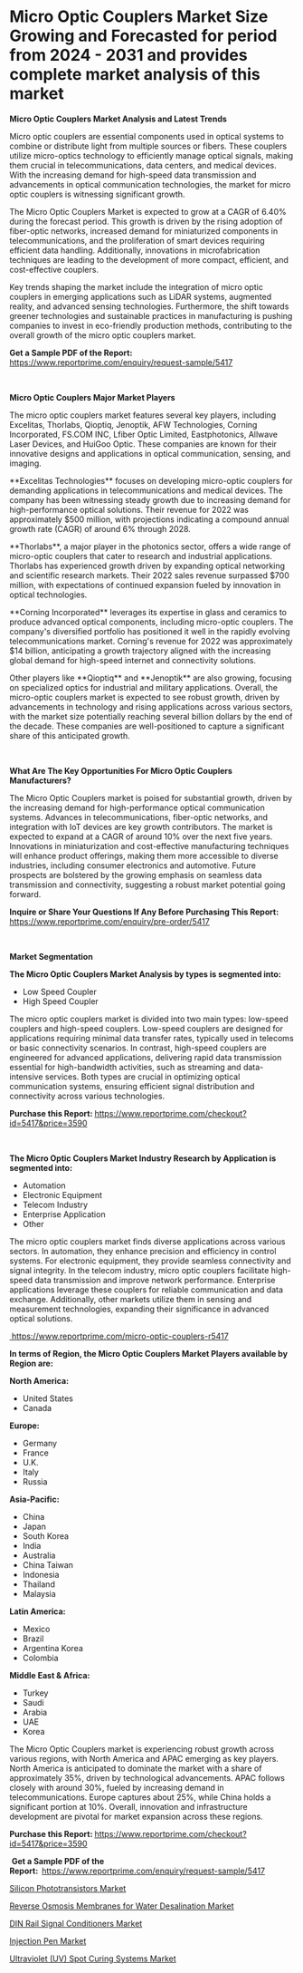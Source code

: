 <p><h1>Micro Optic Couplers Market Size Growing and Forecasted for period from 2024 - 2031 and provides complete market analysis of this market</h1></p><p><strong>Micro Optic Couplers Market Analysis and Latest Trends</strong></p>
<p><p>Micro optic couplers are essential components used in optical systems to combine or distribute light from multiple sources or fibers. These couplers utilize micro-optics technology to efficiently manage optical signals, making them crucial in telecommunications, data centers, and medical devices. With the increasing demand for high-speed data transmission and advancements in optical communication technologies, the market for micro optic couplers is witnessing significant growth.</p><p>The Micro Optic Couplers Market is expected to grow at a CAGR of 6.40% during the forecast period. This growth is driven by the rising adoption of fiber-optic networks, increased demand for miniaturized components in telecommunications, and the proliferation of smart devices requiring efficient data handling. Additionally, innovations in microfabrication techniques are leading to the development of more compact, efficient, and cost-effective couplers.</p><p>Key trends shaping the market include the integration of micro optic couplers in emerging applications such as LiDAR systems, augmented reality, and advanced sensing technologies. Furthermore, the shift towards greener technologies and sustainable practices in manufacturing is pushing companies to invest in eco-friendly production methods, contributing to the overall growth of the micro optic couplers market.</p></p>
<p><strong>Get a Sample PDF of the Report:&nbsp;</strong> <a href="https://www.reportprime.com/enquiry/request-sample/5417">https://www.reportprime.com/enquiry/request-sample/5417</a></p>
<p>&nbsp;</p>
<p><strong>Micro Optic Couplers Major Market Players</strong></p>
<p><p>The micro optic couplers market features several key players, including Excelitas, Thorlabs, Qioptiq, Jenoptik, AFW Technologies, Corning Incorporated, FS.COM INC, Lfiber Optic Limited, Eastphotonics, Allwave Laser Devices, and HuiGoo Optic. These companies are known for their innovative designs and applications in optical communication, sensing, and imaging.</p><p>**Excelitas Technologies** focuses on developing micro-optic couplers for demanding applications in telecommunications and medical devices. The company has been witnessing steady growth due to increasing demand for high-performance optical solutions. Their revenue for 2022 was approximately $500 million, with projections indicating a compound annual growth rate (CAGR) of around 6% through 2028.</p><p>**Thorlabs**, a major player in the photonics sector, offers a wide range of micro-optic couplers that cater to research and industrial applications. Thorlabs has experienced growth driven by expanding optical networking and scientific research markets. Their 2022 sales revenue surpassed $700 million, with expectations of continued expansion fueled by innovation in optical technologies.</p><p>**Corning Incorporated** leverages its expertise in glass and ceramics to produce advanced optical components, including micro-optic couplers. The company's diversified portfolio has positioned it well in the rapidly evolving telecommunications market. Corning's revenue for 2022 was approximately $14 billion, anticipating a growth trajectory aligned with the increasing global demand for high-speed internet and connectivity solutions.</p><p>Other players like **Qioptiq** and **Jenoptik** are also growing, focusing on specialized optics for industrial and military applications. Overall, the micro-optic couplers market is expected to see robust growth, driven by advancements in technology and rising applications across various sectors, with the market size potentially reaching several billion dollars by the end of the decade. These companies are well-positioned to capture a significant share of this anticipated growth.</p></p>
<p>&nbsp;</p>
<p><strong>What Are The Key Opportunities For Micro Optic Couplers Manufacturers?</strong></p>
<p><p>The Micro Optic Couplers market is poised for substantial growth, driven by the increasing demand for high-performance optical communication systems. Advances in telecommunications, fiber-optic networks, and integration with IoT devices are key growth contributors. The market is expected to expand at a CAGR of around 10% over the next five years. Innovations in miniaturization and cost-effective manufacturing techniques will enhance product offerings, making them more accessible to diverse industries, including consumer electronics and automotive. Future prospects are bolstered by the growing emphasis on seamless data transmission and connectivity, suggesting a robust market potential going forward.</p></p>
<p><strong>Inquire or Share Your Questions If Any Before Purchasing This Report:</strong> <a href="https://www.reportprime.com/enquiry/pre-order/5417">https://www.reportprime.com/enquiry/pre-order/5417</a></p>
<p>&nbsp;</p>
<p><strong>Market Segmentation</strong></p>
<p><strong>The Micro Optic Couplers Market Analysis by types is segmented into:</strong></p>
<p><ul><li>Low Speed Coupler</li><li>High Speed Coupler</li></ul></p>
<p><p>The micro optic couplers market is divided into two main types: low-speed couplers and high-speed couplers. Low-speed couplers are designed for applications requiring minimal data transfer rates, typically used in telecoms or basic connectivity scenarios. In contrast, high-speed couplers are engineered for advanced applications, delivering rapid data transmission essential for high-bandwidth activities, such as streaming and data-intensive services. Both types are crucial in optimizing optical communication systems, ensuring efficient signal distribution and connectivity across various technologies.</p></p>
<p><strong>Purchase this Report:&nbsp;</strong><a href="https://www.reportprime.com/checkout?id=5417&price=3590">https://www.reportprime.com/checkout?id=5417&price=3590</a></p>
<p>&nbsp;</p>
<p><strong>The Micro Optic Couplers Market Industry Research by Application is segmented into:</strong></p>
<p><ul><li>Automation</li><li>Electronic Equipment</li><li>Telecom Industry</li><li>Enterprise Application</li><li>Other</li></ul></p>
<p><p>The micro optic couplers market finds diverse applications across various sectors. In automation, they enhance precision and efficiency in control systems. For electronic equipment, they provide seamless connectivity and signal integrity. In the telecom industry, micro optic couplers facilitate high-speed data transmission and improve network performance. Enterprise applications leverage these couplers for reliable communication and data exchange. Additionally, other markets utilize them in sensing and measurement technologies, expanding their significance in advanced optical solutions.</p></p>
<p><a href="https://www.reportprime.com/micro-optic-couplers-r5417">&nbsp;https://www.reportprime.com/micro-optic-couplers-r5417</a></p>
<p><strong>In terms of Region, the Micro Optic Couplers Market Players available by Region are:</strong></p>
<p>
    <p> <strong> North America: </strong>
        <ul>
            <li>United States</li>
            <li>Canada</li>
        </ul>
        </p> 
    <p> <strong> Europe: </strong>
        <ul>
            <li>Germany</li>
            <li>France</li>
            <li>U.K.</li>
            <li>Italy</li>
            <li>Russia</li>
        </ul>
        </p> 
    <p> <strong> Asia-Pacific: </strong>
        <ul>
            <li>China</li>
            <li>Japan</li>
            <li>South Korea</li>
            <li>India</li>
            <li>Australia</li>
            <li>China Taiwan</li>
            <li>Indonesia</li>
            <li>Thailand</li>
            <li>Malaysia</li>
        </ul>
        </p> 
    <p> <strong> Latin America: </strong>
        <ul>
            <li>Mexico</li>
            <li>Brazil</li>
            <li>Argentina Korea</li>
            <li>Colombia</li>
        </ul>
        </p> 
    <p> <strong> Middle East & Africa: </strong>
        <ul>
            <li>Turkey</li>
            <li>Saudi</li>
            <li>Arabia</li>
            <li>UAE</li>
            <li>Korea</li>
        </ul>
    </p>
    </p>
<p><p>The Micro Optic Couplers market is experiencing robust growth across various regions, with North America and APAC emerging as key players. North America is anticipated to dominate the market with a share of approximately 35%, driven by technological advancements. APAC follows closely with around 30%, fueled by increasing demand in telecommunications. Europe captures about 25%, while China holds a significant portion at 10%. Overall, innovation and infrastructure development are pivotal for market expansion across these regions.</p></p>
<p><strong>Purchase this Report: </strong><a href="https://www.reportprime.com/checkout?id=5417&price=3590">https://www.reportprime.com/checkout?id=5417&price=3590</a></p>
<p>&nbsp;<strong>Get a Sample PDF of the Report:&nbsp;&nbsp;</strong><a href="https://www.reportprime.com/enquiry/request-sample/5417">https://www.reportprime.com/enquiry/request-sample/5417</a></p>
<p><strong></strong></p>
<p><p><a href="https://github.com/MariaWashington76/Market-Research-Report-List-1/blob/main/silicon-phototransistors-market.md">Silicon Phototransistors Market</a></p><p><a href="https://issuu.com/reportprime-2/docs/reverse-osmosis-membranes-for-water_c7c82d8d3390a8">Reverse Osmosis Membranes for Water Desalination Market</a></p><p><a href="https://github.com/MarciaRunte/Market-Research-Report-List-1/blob/main/din-rail-signal-conditioners-market.md">DIN Rail Signal Conditioners Market</a></p><p><a href="https://www.linkedin.com/pulse/market-forecast-global-injection-pen-trends-impact-analysis-mv0ec?trackingId=7fbpIxmlTKuvAw0EZAcpLA%3D%3D">Injection Pen Market</a></p><p><a href="https://issuu.com/reportprime-2/docs/ultraviolet-uv-spot-curing-systems-_0d3a74ef4de684">Ultraviolet (UV) Spot Curing Systems Market</a></p></p>